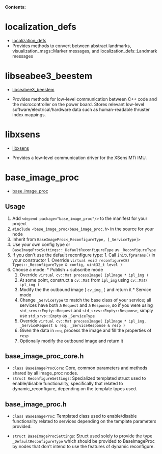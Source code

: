 **Contents:**


# localization\_defs #

  * [localization\_defs](http://code.google.com/p/seabee3-ros-pkg/source/browse/trunk/cturtle/localization_defs/)
  * Provides methods to convert between abstract landmarks, visualization\_msgs::Marker messages, and localization\_defs::Landmark messages

# libseabee3\_beestem #

  * [libseabee3\_beestem](http://code.google.com/p/seabee3-ros-pkg/source/browse/trunk/#trunk/cturtle/libseabee3_beestem)

  * Provides methods for low-level communication between C++ code and the microcontroller on the power board. Stores relevant low-level software/electrical/hardware data such as human-readable thruster index mappings.

# libxsens #

  * [libxsens](http://code.google.com/p/seabee3-ros-pkg/source/browse/trunk/#trunk/cturtle/libxsens)

  * Provides a low-level communication driver for the XSens MTi IMU.

# base\_image\_proc #

  * [base\_image\_proc](http://code.google.com/p/seabee3-ros-pkg/source/browse/trunk/#trunk/cturtle/base_image_proc)

## Usage ##

  1. Add `<depend package="base_image_proc"/>` to the manifest for your project
  1. `#include <base_image_proc/base_image_proc.h>` in the source for your node
  1. Inherit from `BaseImageProc<_ReconfigureType, [_ServiceType]>`
  1. Use your own config type or `BaseImageProcSettings::_DefaultReconfigureType` as `_ReconfigureType`
  1. If you don't use the default reconfigure type:
    1. Call `initCfgParams()` in your constructor
    1. Override `virtual void reconfigureCB( Types::_ReconfigureType & config, uint32_t level )`
  1. Choose a mode:
    * Publish + subscribe mode
      1. Override `virtual cv::Mat processImage( IplImage * ipl_img )`
      1. At some point, construct a `cv::Mat` from `ipl_img` using `cv::Mat( ipl_img )`
      1. Modify the the outbound image ( `cv_img_` ) and return it
    * Service mode
      1. Change `_ServiceType` to match the base class of your service; all services have both a `Request` and a `Response`, so if you were using `std_srvs::Empty::Request` and `std_srvs::Empty::Response`, simply use `std_srvs::Empty` as `_ServiceType`
      1. Override `virtual cv::Mat processImage( IplImage * ipl_img, _ServiceRequest & req, _ServiceResponse & resp )`
      1. Given the data in `req`, process the image and fill the properties of `resp`
      1. Optionally modify the outbound image and return it


## base\_image\_proc\_core.h ##

  * `class BaseImageProcCore`: Core, common parameters and methods shared by all image\_proc nodes.
  * `struct ReconfigureSettings`: Specialized templated struct used to enable/disable functionality, specifically that related to dynamic\_reconfigure, depending on the template types used.

## base\_image\_proc.h ##

  * `class BaseImageProc`: Templated class used to enable/disable functionality related to services depending on the template parameters provided.

  * `struct BaseImageProcSettings`: Struct used solely to provide the type `_DefaultReconfigureType` which should be provided to BaseImageProc by nodes that don't intend to use the features of dynamic reconfigure.